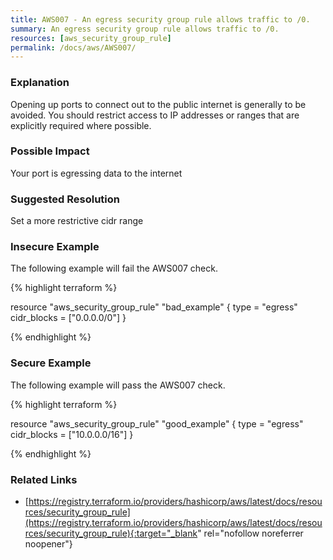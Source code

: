```yaml
---
title: AWS007 - An egress security group rule allows traffic to /0.
summary: An egress security group rule allows traffic to /0. 
resources: [aws_security_group_rule] 
permalink: /docs/aws/AWS007/
---
```

### Explanation


Opening up ports to connect out to the public internet is generally to be avoided. You should restrict access to IP addresses or ranges that are explicitly required where possible.


### Possible Impact
Your port is egressing data to the internet

### Suggested Resolution
Set a more restrictive cidr range


### Insecure Example

The following example will fail the AWS007 check.

{% highlight terraform %}

resource "aws_security_group_rule" "bad_example" {
	type = "egress"
	cidr_blocks = ["0.0.0.0/0"]
}

{% endhighlight %}



### Secure Example

The following example will pass the AWS007 check.

{% highlight terraform %}

resource "aws_security_group_rule" "good_example" {
	type = "egress"
	cidr_blocks = ["10.0.0.0/16"]
}

{% endhighlight %}



### Related Links


- [https://registry.terraform.io/providers/hashicorp/aws/latest/docs/resources/security_group_rule](https://registry.terraform.io/providers/hashicorp/aws/latest/docs/resources/security_group_rule){:target="_blank" rel="nofollow noreferrer noopener"}


